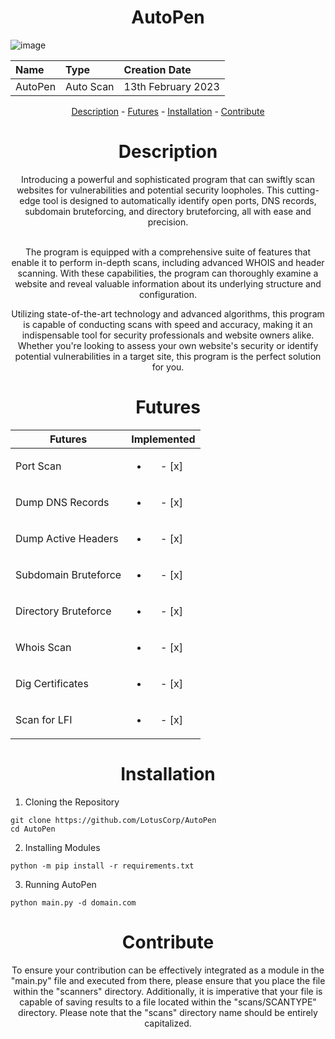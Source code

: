 <center> <h1 align="center" >AutoPen</h1> </center>

![image](https://user-images.githubusercontent.com/123122904/219063137-ac79b873-913f-4c2f-b16b-6e012d1d46da.png)

<div align="center">

|      Name      |        Type      |     Creation Date     |
|:----------------|:-------------------|:------------------------|
|   AutoPen      |     Auto Scan     |   13th February 2023   |

[Description](#Description) - [Futures](#Futures) - [Installation](#Instalatiin) - [Contribute](#Contribute)

</div>

<center> <h1 id="Description" align="center" >Description</h1> </center>
<div align="center">
Introducing a powerful and sophisticated program that can swiftly scan websites for vulnerabilities and potential security loopholes. This cutting-edge tool is designed to automatically identify open ports, DNS records, subdomain bruteforcing, and directory bruteforcing, all with ease and precision. <br><br>

The program is equipped with a comprehensive suite of features that enable it to perform in-depth scans, including advanced WHOIS and header scanning. With these capabilities, the program can thoroughly examine a website and reveal valuable information about its underlying structure and configuration. <br>

Utilizing state-of-the-art technology and advanced algorithms, this program is capable of conducting scans with speed and accuracy, making it an indispensable tool for security professionals and website owners alike. Whether you're looking to assess your own website's security or identify potential vulnerabilities in a target site, this program is the perfect solution for you. <br>


<center> <h1 id="Futures" align="center" >Futures</h1> </center>
<div align="center">

| Futures              | Implemented               |
|----------------------|:---------------------------:|
| Port Scan            | <ul><li> - [x] </li></ul> |
| Dump DNS Records     | <ul><li> - [x] </li></ul> |
| Dump Active Headers  | <ul><li> - [x] </li></ul> |
| Subdomain Bruteforce | <ul><li> - [x] </li></ul> |
| Directory Bruteforce | <ul><li> - [x] </li></ul> |
| Whois Scan           | <ul><li> - [x] </li></ul> |
| Dig Certificates     | <ul><li> - [x] </li></ul> |
| Scan for LFI         | <ul><li> - [x] </li></ul> |

</div>

<center> <h1 id="Installation" align="center" >Installation</h1> </center>
<div align="left">

1. Cloning the Repository
  ```
  git clone https://github.com/LotusCorp/AutoPen
  cd AutoPen
  ```
  
2. Installing Modules
  ```
  python -m pip install -r requirements.txt
  ```

3. Running AutoPen
  ```
  python main.py -d domain.com
  ```
  
</div>
<center> <h1 id="Contribute" align="center" >Contribute</h1> </center>

<div align="center">

To ensure your contribution can be effectively integrated as a module in the "main.py" file and executed from there, please ensure that you place the file within the "scanners" directory. Additionally, it is imperative that your file is capable of saving results to a file located within the "scans/SCANTYPE" directory. Please note that the "scans" directory name should be entirely capitalized.

</div>
